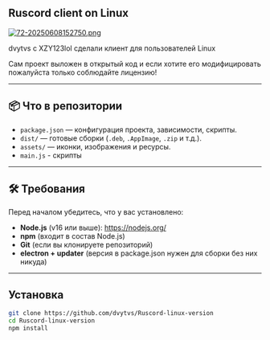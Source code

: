 ## Ruscord client on Linux
[![72-20250608152750.png](https://i.postimg.cc/sDFWM0H2/72-20250608152750.png)](https://postimg.cc/WtnzKSvR)

dvytvs с XZY123lol сделали клиент для пользователей Linux


Сам проект выложен в открытый код и если хотите его модифицировать пожалуйста только соблюдайте лицензию!

---

## 📦 Что в репозитории

- `package.json` — конфигурация проекта, зависимости, скрипты.
- `dist/` — готовые сборки (`.deb`, `.AppImage`, `.zip` и т.д.).
- `assets/` — иконки, изображения и ресурсы.
- `main.js` - скрипты
---

## 🛠 Требования

Перед началом убедитесь, что у вас установлено:

- **Node.js** (v16 или выше): https://nodejs.org/
- **npm** (входит в состав Node.js)
- **Git** (если вы клонируете репозиторий)
- **electron + updater** (версия в package.json нужен для сборки без них никуда)
---
## Установка

```bash
git clone https://github.com/dvytvs/Ruscord-linux-version
cd Ruscord-linux-version
npm install
